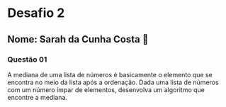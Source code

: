 # Desafio 2
## Nome: Sarah da Cunha Costa 🌸
### Questão 01
A mediana de uma lista de números é basicamente o elemento que se encontra no meio da lista após a ordenação. Dada uma lista de números com um número ímpar de elementos, desenvolva um algoritmo que encontre a mediana.
